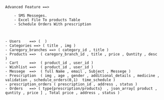 


    Advanced Feature ==> 

        - SMS Messeges.
        - Excel File To products Table
        - Schedule Orders With prescription



    - Users    ==> (  )
    - Categories ==> ( title , img )
    - Caregory_branches ==> ( category_id , title )
    - Products ==>  ( caregory_branch_id , title , price , Quntity , desc )
    - Cart     ==>  ( product_id , user_id )
    - Wishlist ==>  ( product_id , user_id )
    - Messege  ==>  ( full Name , email , Subject , Messege )
    - Prescription  ( img , age , gender , additional_details , medicine , validation , schedule_orders(0,1)  time_schedule )
    - prescription_orders ( prescription_id , address , status )
    - Orders   ==> ( type{prescription/products}  , json_array[ product , quntity , price ] , Total price , address , status )
